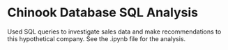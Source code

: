 # Chinook Database SQL Analysis
Used SQL queries to investigate sales data and make recommendations to this hypothetical company. See the .ipynb file for the analysis.
